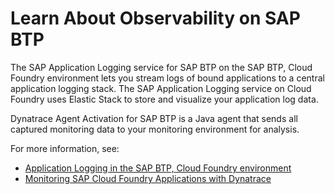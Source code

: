 # Learn About Observability on SAP BTP

The SAP Application Logging service for SAP BTP on the SAP BTP, Cloud Foundry environment lets you stream logs of bound applications to a central application logging stack. The SAP Application Logging service on Cloud Foundry uses Elastic Stack to store and visualize your application log data.

Dynatrace Agent Activation for SAP BTP is a Java agent that sends all captured monitoring data to your monitoring environment for analysis.

For more information, see:
* [Application Logging in the SAP BTP, Cloud Foundry environment](https://help.sap.com/viewer/ee8e8a203e024bbb8c8c2d03fce527dc/Cloud/en-US/68454d44ad41458788959485a24305e2.html)
* [Monitoring SAP Cloud Foundry Applications with Dynatrace](https://www.dynatrace.com/support/help/technology-support/cloud-platforms/cloud-foundry/other-deployments-and-configurations/deploy-oneagent-on-sap-cloud-platform-for-application-only-monitoring/)
